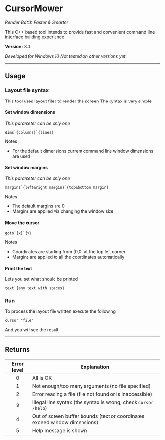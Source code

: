 # CursorMower

*Render Batch Faster & Smarter*

This C++ based tool intends to provide fast and convenient command line interface building experience

**Version:** 3.0

*Developed for Windows 10*
*Not tested on other versions yet*

---

## Usage

### Layout file syntax

This tool uses layout files to render the screen
The syntax is very simple

#### Set window dimensions

*This parameter can be only one*

```text
dims`{columns}`{lines}
```

Notes

- For the default dimensions current command line window dimensions are used

#### Set window margins

*This parameter can be only one*

```text
margins`{left&right margin}`{top&bottom margin}
```

Notes

- The default margins are 0
- Margins are applied via changing the window size

#### Move the cursor

```text
goto`{x}`{y}
```

Notes

- Coordinates are starting from (0,0) at the top left corner
- Margins are applied to all the coordinates automatically

#### Print the text

Lets you set what should be printed

```text
text`{any text with spaces}
```

### Run

To process the layout file written execute the following

```batch
cursor "file"
```

And you will see the result

---

## Returns

| Error level | Explanation                                                                |
|:-----------:| -------------------------------------------------------------------------- |
|      0      | All is OK                                                                  |
|      1      | Not enough/too many arguments (no file specified)                          |
|      2      | Error reading a file (file not found or is inaccessible)                   |
|      3      | Illegal line syntax (the syntax is wrong, check `cursor /help`)            |
|      4      | Out of screen buffer bounds (text or coordinates exceed window dimensions) |
|      5      | Help message is shown                                                      |